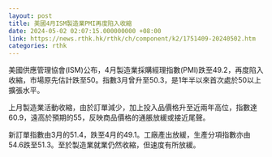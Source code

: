 ```yaml
---
layout: post
title: 美國4月ISM製造業PMI再度陷入收縮
date: 2024-05-02 02:07:15.000000000 +08:00
link: https://news.rthk.hk/rthk/ch/component/k2/1751409-20240502.htm
categories: rthk
---
```


美國供應管理協會(ISM)公布，4月製造業採購經理指數(PMI)跌至49.2，再度陷入收縮，市場原先估計跌至50。指數3月曾升至50.3，是1年半以來首次處於50以上擴張水平。

上月製造業活動收縮，由於訂單減少，加上投入品價格升至近兩年高位，指數達60.9，遠高於預期的55，反映商品價格的通脹放緩或接近尾聲。

新訂單指數由3月的51.4，跌至4月的49.1。工廠產出放緩，生產分項指數亦由54.6跌至51.3。至於製造業就業仍然收縮，但速度有所放緩。
